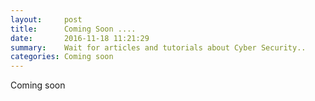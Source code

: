```yaml
---
layout:     post
title:      Coming Soon ....
date:       2016-11-18 11:21:29
summary:    Wait for articles and tutorials about Cyber Security..
categories: Coming soon
---
```


Coming soon
